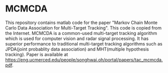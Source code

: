 # MCMCDA
This repository contains matlab code for the paper "Markov Chain Monte Carlo Data Association for Multi-Target Tracking". 
This code is copied from the Internet.
MCMCDA is a common-used multi-target tracking algorithm which is used for computer vision and radar signal processing. It has superior performance to traditional multi-target tracking algorithms such as JPDA(joint probablity data association) and MHT(multiple hypothesis tracking).
Paper is available at https://eng.ucmerced.edu/people/songhwai.oh/portal/papers/tac_mcmcda.pdf.


